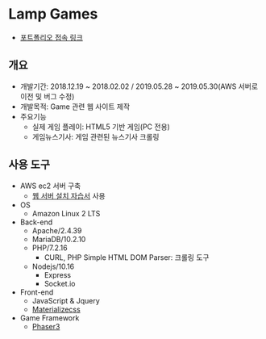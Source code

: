 # Lamp Games

- [포트폴리오 접속 링크](http://54.180.115.109/)

## 개요

- 개발기간: 2018.12.19 ~ 2018.02.02 / 2019.05.28 ~ 2019.05.30(AWS 서버로 이전 및 버그 수정)
- 개발목적: Game 관련 웹 사이트 제작
- 주요기능
  - 실제 게임 플레이: HTML5 기반 게임(PC 전용)
  - 게임뉴스기사: 게임 관련된 뉴스기사 크롤링

## 사용 도구

- AWS ec2 서버 구축
  - [웹 서버 설치 자습서](https://docs.aws.amazon.com/ko_kr/AWSEC2/latest/UserGuide/ec2-lamp-amazon-linux-2.html) 사용
- OS
  - Amazon Linux 2 LTS
- Back-end
  - Apache/2.4.39
  - MariaDB/10.2.10
  - PHP/7.2.16
    - CURL, PHP Simple HTML DOM Parser: 크롤링 도구
  - Nodejs/10.16
    - Express
    - Socket.io
- Front-end
  - JavaScript & Jquery
  - [Materializecss](https://materializecss.com)
- Game Framework
  - [Phaser3](https://phaser.io/)